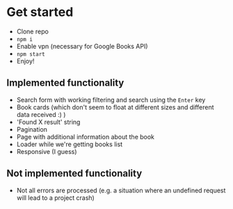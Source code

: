 # Get started

* Clone repo
* `npm i`
* Enable vpn (necessary for Google Books API)
* `npm start`
* Enjoy!

## Implemented functionality

* Search form with working filtering and search using the `Enter` key
* Book cards (which don't seem to float at different sizes and different data received :) )
* 'Found X result' string
* Pagination
* Page with additional information about the book
* Loader while we're getting books list
* Responsive (I guess)

## Not implemented functionality

* Not all errors are processed (e.g. a situation where an undefined request will lead to a project crash)
